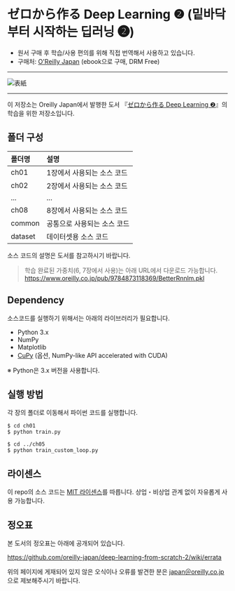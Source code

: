 # ゼロから作る Deep Learning ❷ (밑바닥부터 시작하는 딥러닝 ❷)

- 원서 구매 후 학습/사용 편의를 위해 직접 번역해서 사용하고 있습니다.
- 구매처: [O'Reilly Japan](https://www.oreilly.co.jp/books/9784873118369/) (ebook으로 구매, DRM Free)

---

![表紙](https://raw.githubusercontent.com/oreilly-japan/deep-learning-from-scratch-2/images/deep-learning-from-scratch-2.png)

---

이 저장소는 Oreilly Japan에서 발행한 도서 『[ゼロから作る Deep Learning ❷](https://www.oreilly.co.jp/books/9784873118369/)』의 학습을 위한 저장소입니다.

## 폴더 구성

|폴더명 |설명                         |
|:--        |:--                          |
|ch01       |1장에서 사용되는 소스 코드    |
|ch02       |2장에서 사용되는 소스 코드    |
|...        |...                          |
|ch08       |8장에서 사용되는 소스 코드    |
|common     |공통으로 사용되는 소스 코드   |
|dataset    |데이터셋용 소스 코드 | 

소스 코드의 설명은 도서를 참고하시기 바랍니다.

> 학습 완료된 가중치(6, 7장에서 사용)는 아래 URL에서 다운로드 가능합니다.
> <https://www.oreilly.co.jp/pub/9784873118369/BetterRnnlm.pkl>

## Dependency
소스코드를 실행하기 위해서는 아래의 라이브러리가 필요합니다.

* Python 3.x
* NumPy
* Matplotlib
* [CuPy](https://github.com/cupy/cupy) (옵션, NumPy-like API accelerated with CUDA)

※ Python은 3.x 버전을 사용합니다.

## 실행 방법

각 장의 폴더로 이동해서 파이썬 코드를 실행합니다.

```
$ cd ch01
$ python train.py

$ cd ../ch05
$ python train_custom_loop.py
```

## 라이센스

이 repo의 소스 코드는 [MIT 라이센스](http://www.opensource.org/licenses/MIT)를 따릅니다.
상업・비상업 관계 없이 자유롭게 사용 가능합니다.

## 정오표

본 도서의 정오표는 아래에 공개되어 있습니다.

https://github.com/oreilly-japan/deep-learning-from-scratch-2/wiki/errata

위의 페이지에 게재되어 있지 않은 오식이나 오류를 발견한 분은 [japan＠oreilly.co.jp](<mailto:japan＠oreilly.co.jp>)으로 제보해주시기 바랍니다.

